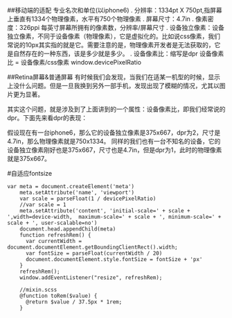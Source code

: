 ##移动端的适配
专业名次和单位(以iphone6)
. 分辨率：1334pt X 750pt,指屏幕上垂直有1334个物理像素，水平有750个物理像素
. 屏幕尺寸：4.7in
. 像素密度：326ppi 每英寸屏幕所拥有的像素数，分辨率/屏幕尺寸
. 设备独立像素：设备独立像素，不同于设备像素（物理像素），它是虚拟化的。比如说css像素，我们常说的10px其实指的就是它。需要注意的是，物理像素开发者是无法获取的，它是自然存在的一种东西，该是多少就是多少。
. 设备像素比：缩写是dpr 设备像素比 = 设备像素/css像素 window.devicePixelRatio

##Retina屏幕&普通屏幕
有时候我们会发现，当我们在适某一机型的时候，显示上没什么问题。但是一旦我换到另外一部手机，发现出现了模糊的情况，尤其以图片更为显著。

其实这个问题，就是涉及到了上面讲到的一个属性：设备像素比，即我们经常说的dpr。下面先来看dpr的表现：

假设现在有一台iphone6，那么它的设备独立像素是375x667，dpr为2，尺寸是4.7in，那么物理像素就是750x1334。 
同样的我们也有一台不知名的设备，它的设备独立像素刚好也是375x667，尺寸也是4.7in，但是dpr为1，此时的物理像素就是375x667。

#自适应fontsize
```
var meta = document.createElement('meta')
    meta.setAttribute('name', 'viewport')
    var scale = parseFloat(1 / devicePixelRatio)
    //var scale = 1
    meta.setAttribute('content', 'initial-scale=' + scale + ',width=device-width,  maximum-scale=' + scale + ', minimum-scale=' + scale + ', user-scalable=no')
    document.head.appendChild(meta)
    function refreshRem() {
      var currentWidth = document.documentElement.getBoundingClientRect().width;
      var fontSize = parseFloat(currentWidth / 20)
      document.documentElement.style.fontSize = fontSize + 'px'
    }
    refreshRem();
    window.addEventListener("resize", refreshRem);
    
    //mixin.scss
    @function toRem($value) {
      @return $value / 37.5px * 1rem;
    }
```